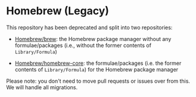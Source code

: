 # Homebrew (Legacy)

This repository has been deprecated and split into two repositories:
- [Homebrew/brew](https://github.com/Homebrew/brew): the Homebrew
  package manager without any formulae/packages (i.e., without the former contents of `Library/Formula`)

- [Homebrew/homebrew-core](https://github.com/Homebrew/homebrew-core): the formulae/packages (i.e. the former contents of `Library/Formula`) for the Homebrew package manager

Please note: you don't need to move pull requests or issues over from this. We will handle all migrations.
